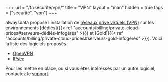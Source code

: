 +++
url = "/fr/sécurité/vpn/"
title = "VPN"
layout = "man"
hidden = true
tags = ["sécurité", "vpn"]
+++

alwaysdata propose l'installation de [réseaux privé virtuels (VPN)](https://fr.wikipedia.org/wiki/R%C3%A9seau_priv%C3%A9_virtuel) sur les environnements [dédiés]({{< ref "accounts/billing/private-cloud-prices#serveurs-dédiés-infogérés" >}}) et [Gold]({{< ref "accounts/billing/private-cloud-prices#serveurs-gold-infogérés" >}}). Voici la liste des logiciels proposés :

- [OpenVPN](https://openvpn.net/index.php/open-source.html)
- [IPsec](https://en.wikipedia.org/wiki/IPsec)

Pour les mettre en place, ou si vous êtes intéressés par un autre logiciel, contactez le [support](https://admin.alwaysdata.com/support/add).
